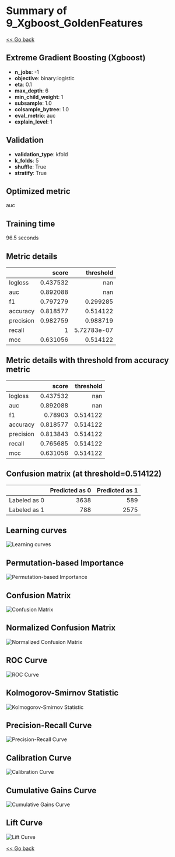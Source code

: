 # Summary of 9_Xgboost_GoldenFeatures

[<< Go back](../README.md)


## Extreme Gradient Boosting (Xgboost)
- **n_jobs**: -1
- **objective**: binary:logistic
- **eta**: 0.1
- **max_depth**: 6
- **min_child_weight**: 1
- **subsample**: 1.0
- **colsample_bytree**: 1.0
- **eval_metric**: auc
- **explain_level**: 1

## Validation
 - **validation_type**: kfold
 - **k_folds**: 5
 - **shuffle**: True
 - **stratify**: True

## Optimized metric
auc

## Training time

96.5 seconds

## Metric details
|           |    score |     threshold |
|:----------|---------:|--------------:|
| logloss   | 0.437532 | nan           |
| auc       | 0.892088 | nan           |
| f1        | 0.797279 |   0.299285    |
| accuracy  | 0.818577 |   0.514122    |
| precision | 0.982759 |   0.988719    |
| recall    | 1        |   5.72783e-07 |
| mcc       | 0.631056 |   0.514122    |


## Metric details with threshold from accuracy metric
|           |    score |   threshold |
|:----------|---------:|------------:|
| logloss   | 0.437532 |  nan        |
| auc       | 0.892088 |  nan        |
| f1        | 0.78903  |    0.514122 |
| accuracy  | 0.818577 |    0.514122 |
| precision | 0.813843 |    0.514122 |
| recall    | 0.765685 |    0.514122 |
| mcc       | 0.631056 |    0.514122 |


## Confusion matrix (at threshold=0.514122)
|              |   Predicted as 0 |   Predicted as 1 |
|:-------------|-----------------:|-----------------:|
| Labeled as 0 |             3638 |              589 |
| Labeled as 1 |              788 |             2575 |

## Learning curves
![Learning curves](learning_curves.png)

## Permutation-based Importance
![Permutation-based Importance](permutation_importance.png)
## Confusion Matrix

![Confusion Matrix](confusion_matrix.png)


## Normalized Confusion Matrix

![Normalized Confusion Matrix](confusion_matrix_normalized.png)


## ROC Curve

![ROC Curve](roc_curve.png)


## Kolmogorov-Smirnov Statistic

![Kolmogorov-Smirnov Statistic](ks_statistic.png)


## Precision-Recall Curve

![Precision-Recall Curve](precision_recall_curve.png)


## Calibration Curve

![Calibration Curve](calibration_curve_curve.png)


## Cumulative Gains Curve

![Cumulative Gains Curve](cumulative_gains_curve.png)


## Lift Curve

![Lift Curve](lift_curve.png)



[<< Go back](../README.md)
